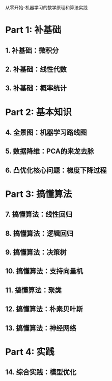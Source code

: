  从零开始-机器学习的数学原理和算法实践

# Part 1: 补基础

## 1. 补基础：微积分

## 2. 补基础：线性代数

## 3. 补基础：概率统计

# Part 2: 基本知识

## 4. 全景图：机器学习路线图

## 5. 数据降维：PCA的来龙去脉

## 6. 凸优化核心问题：梯度下降过程

# Part 3: 搞懂算法

## 7. 搞懂算法：线性回归

## 8. 搞懂算法：逻辑回归

## 9. 搞懂算法：决策树

## 10. 搞懂算法：支持向量机

## 11. 搞懂算法：聚类

## 12. 搞懂算法：朴素贝叶斯

## 13. 搞懂算法：神经网络

# Part 4: 实践

## 14. 综合实践：模型优化
